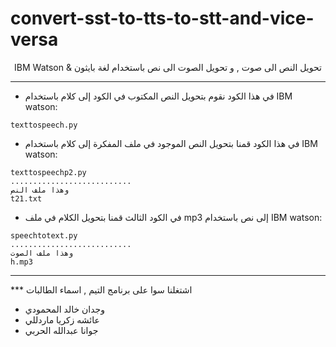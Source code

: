 # convert-sst-to-tts-to-stt-and-vice-versa 
<div align="center">

  IBM Watson & تحويل النص الى صوت , و تحويل الصوت الى نص باستخدام لغة بايثون
</div>
<hr>


* في هذا الكود نقوم بتحويل النص المكتوب في الكود إلى كلام باستخدام IBM watson:

```
texttospeech.py

```

* في هذا الكود قمنا بتحويل النص الموجود في ملف المفكرة إلى كلام باستخدام IBM watson:

```
texttospeechp2.py
...........................
وهذا ملف النص 
t21.txt

```


* في الكود الثالث قمنا بتحويل الكلام في ملف mp3 إلى نص باستخدام IBM watson:

```
speechtotext.py
...........................
وهذا ملف الصوت
h.mp3

```



<hr>
***
اشتغلنا سوا على برنامج التيم , اسماء الطالبات 

* وجدان خالد المحمودي 
* عائشه زكريا ماردللي
* جوانا عبدالله الحربي
